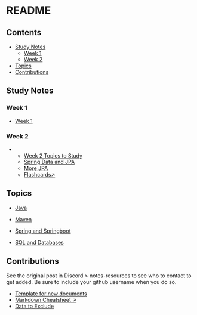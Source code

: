 # README

## Contents
- [Study Notes](#study-notes)
    - [Week 1](#week-1)
    - [Week 2](#week-2)
- [Topics](#topics)
- [Contributions](#contributions)

## Study Notes
### Week 1
- [Week 1](./Week1StudyNotes.md)
### Week 2
- 
    - [Week 2 Topics to Study](./TopicsToStudyWeek2.md)
    - [Spring Data and JPA](./Spring%20Data%20JPA.md)
    - [More JPA](./More%20JPA.md)
    - [Flashcards↗️](https://quizlet.com/929838247/week-2-flash-cards/?i=5xogv5&x=1qqt)

## Topics

- [Java](./Java.md)

- [Maven](./Maven.md)

- [Spring and Springboot](./SpringBootNav.md)

- [SQL and Databases](./SQL.md)

## Contributions
See the original post in Discord > notes-resources to see who to contact to get added. Be sure to include your github username when you do so.
- [Template for new documents](./newFileTemplate.md)
- [Markdown Cheatsheet ↗️](https://www.markdownguide.org/cheat-sheet/)
- [Data to Exclude](./DatatoExclude.md)